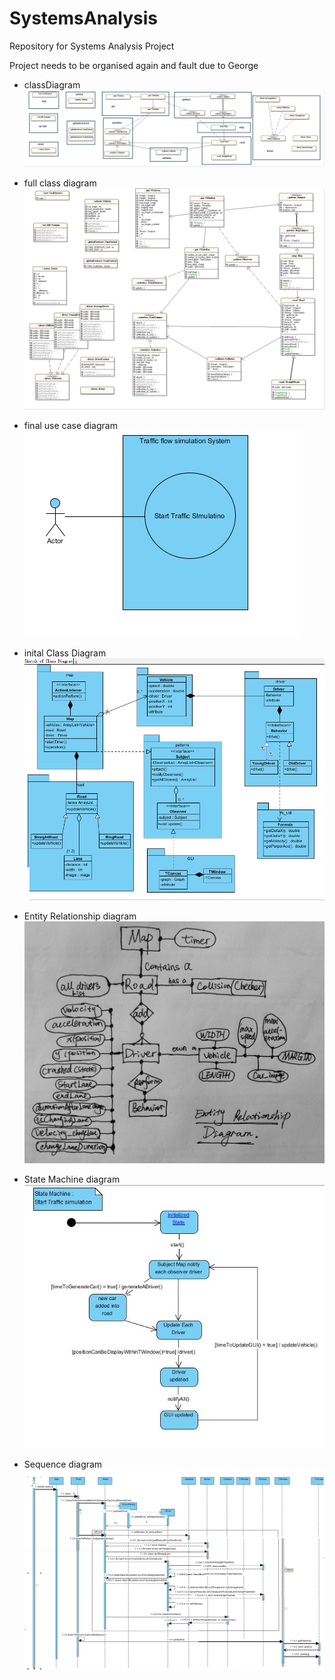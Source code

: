 # SystemsAnalysis
Repository for Systems Analysis Project

Project needs to be organised again and fault due to George

+ classDiagram 
 ![classDiagram](/DocumentAll/diagrams/classDiagram.png)

+ full class diagram 
 ![full class diagram ](/DocumentAll/diagrams/fullClassDiagram.png)
 
+ final use case diagram 
 ![initial use case diagram ](/DocumentAll/diagrams/use_case.png)
  
+ inital Class Diagram
 ![initial class diagram ](/DocumentAll/diagrams/initalClassDIagram.png)
 
+ Entity Relationship diagram 
 ![Entity Relationship diagram](/DocumentAll/diagrams/ER_Diagram.jpg)

 
+ State Machine diagram 
 ![Entity Relationship diagram](/DocumentAll/diagrams/stateMachine_.jpg)
 
 
+ Sequence  diagram 
 ![Entity Relationship diagram](/DocumentAll/diagrams/sequence%20Diagram.png)
 
 
